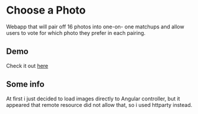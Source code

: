 # Choose a Photo
Webapp that will pair off 16 photos into one-on-
one matchups and allow users to vote for which photo they prefer in each pairing.

## Demo

Check it out [here](http://cphoto.herokuapp.com "Choose a Photo") 

## Some info

At first i just decided to load images directly to Angular controller, but it appeared that remote resource did not allow that, so i used httparty instead.




